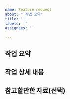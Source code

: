 ```yaml
---
name: Feature request
about: " 작업 요약"
title: ''
labels: ''
assignees: ''

---
```


## 작업 요약



## 작업 상세 내용



## 참고할만한 자료(선택)
